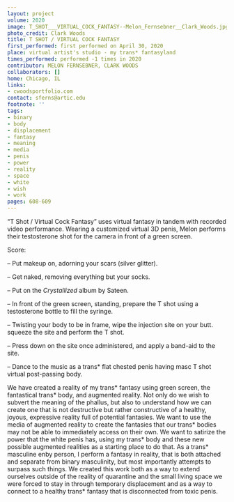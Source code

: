 ```yaml
---
layout: project
volume: 2020
image: T_SHOT___VIRTUAL_COCK_FANTASY--Melon_Fernsebner__Clark_Woods.jpg
photo_credit: Clark Woods
title: T SHOT / VIRTUAL COCK FANTASY
first_performed: first performed on April 30, 2020
place: virtual artist's studio - my trans* fantasyland
times_performed: performed -1 times in 2020
contributor: MELON FERNSEBNER, CLARK WOODS
collaborators: []
home: Chicago, IL
links:
- cwoodsportfolio.com
contact: sferns@artic.edu
footnote: ''
tags:
- binary
- body
- displacement
- fantasy
- meaning
- media
- penis
- power
- reality
- space
- white
- wish
- work
pages: 608-609
---
```

“T Shot / Virtual Cock Fantasy” uses virtual fantasy in tandem with recorded video performance. Wearing a customized virtual 3D penis, Melon performs their testosterone shot for the camera in front of a green screen. 

 

Score: 

– Put makeup on, adorning your scars (silver glitter).

– Get naked, removing everything but your socks.

– Put on the *Crystallized* album by Sateen. 

– In front of the green screen, standing, prepare the T shot using a testosterone bottle to fill the syringe.

– Twisting your body to be in frame, wipe the injection site on your butt. squeeze the site and perform the T shot.

– Press down on the site once administered, and apply a band-aid to the site.

– Dance to the music as a trans* flat chested penis having masc T shot virtual post-passing body.

 

We have created a reality of my trans* fantasy using green screen, the fantastical trans* body, and augmented reality. Not only do we wish to subvert the meaning of the phallus, but also to understand how we can create one that is not destructive but rather constructive of a healthy, joyous, expressive reality full of potential fantasies. We want to use the media of augmented reality to create the fantasies that our trans* bodies may not be able to immediately access on their own. We want to satirize the power that the white penis has, using my trans* body and these new possible augmented realities as a starting place to do that. As a trans* masculine enby person, I perform a fantasy in reality, that is both attached and separate from binary masculinity, but most importantly attempts to surpass such things. We created this work both as a way to extend ourselves outside of the reality of quarantine and the small living space we were forced to stay in through temporary displacement and as a way to connect to a healthy trans* fantasy that is disconnected from toxic penis.